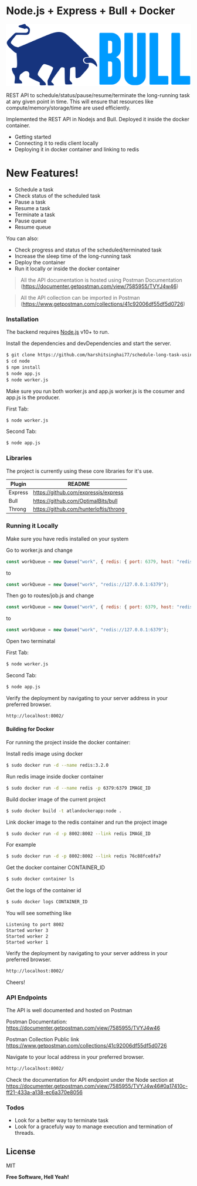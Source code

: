 # Node.js + Express + Bull + Docker

[![N|Solid](https://raw.githubusercontent.com/OptimalBits/bull/develop/support/logo%402x.png)](https://github.com/OptimalBits/bull)

REST API to schedule/status/pause/resume/terminate the long-running task at any given point in time. This will ensure that resources like compute/memory/storage/time are used efficiently.

Implemented the REST API in Nodejs and Bull. Deployed it inside the docker container.

- Getting started
- Connecting it to redis client locally
- Deploying it in docker container and linking to redis

# New Features!

- Schedule a task
- Check status of the scheduled task
- Pause a task
- Resume a task
- Terminate a task
- Pause queue
- Resume queue

You can also:

- Check progress and status of the scheduled/terminated task
- Increase the sleep time of the long-running task
- Deploy the container
- Run it locally or inside the docker container

> All the API documentation is hosted using Postman Documentation (https://documenter.getpostman.com/view/7585955/TVYJ4w46)

> All the API collection can be imported in Postman (https://www.getpostman.com/collections/41c92006df55df5d0726)

### Installation

The backend requires [Node.js](https://nodejs.org/) v10+ to run.

Install the dependencies and devDependencies and start the server.

```sh
$ git clone https://github.com/harshitsinghai77/schedule-long-task-using-python-node-go.git -b node_bull
$ cd node
$ npm install
$ node app.js
$ node worker.js
```

Make sure you run both worker.js and app.js
worker.js is the cosumer and app.js is the producer.

First Tab:

```sh
$ node worker.js
```

Second Tab:

```sh
$ node app.js
```

### Libraries

The project is currently using these core libraries for it's use.

| Plugin  | README                                 |
| ------- | -------------------------------------- |
| Express | https://github.com/expressjs/express   |
| Bull    | https://github.com/OptimalBits/bull    |
| Throng  | https://github.com/hunterloftis/throng |

### Running it Locally

Make sure you have redis installed on your system

Go to worker.js and change

```javascript
const workQueue = new Queue("work", { redis: { port: 6379, host: "redis" } });
```

to

```javascript
const workQueue = new Queue("work", "redis://127.0.0.1:6379");
```

Then go to routes/job.js and change

```javascript
const workQueue = new Queue("work", { redis: { port: 6379, host: "redis" } });
```

to

```javascript
const workQueue = new Queue("work", "redis://127.0.0.1:6379");
```

Open two terminatal

First Tab:

```sh
$ node worker.js
```

Second Tab:

```sh
$ node app.js
```

Verify the deployment by navigating to your server address in your preferred browser.

```sh
http://localhost:8002/
```

#### Building for Docker

For running the project inside the docker container:

Install redis image using docker

```sh
$ sudo docker run -d --name redis:3.2.0
```

Run redis image inside docker container

```sh
$ sudo docker run -d --name redis -p 6379:6379 IMAGE_ID
```

Build docker image of the current project

```sh
$ sudo docker build -t atlandockerapp:node .
```

Link docker image to the redis container and run the project image

```sh
$ sudo docker run -d -p 8002:8002 --link redis IMAGE_ID
```

For example

```sh
$ sudo docker run -d -p 8002:8002 --link redis 76c88fce8fa7
```

Get the docker container CONTAINER_ID

```sh
$ sudo docker container ls
```

Get the logs of the container id

```sh
$ sudo docker logs CONTAINER_ID
```

You will see something like

```text
Listening to port 8002
Started worker 3
Started worker 2
Started worker 1
```

Verify the deployment by navigating to your server address in your preferred browser.

```sh
http://localhost:8002/
```

Cheers!

### API Endpoints

The API is well documented and hosted on Postman

Postman Documentation: https://documenter.getpostman.com/view/7585955/TVYJ4w46

Postman Collection Public link
https://www.getpostman.com/collections/41c92006df55df5d0726

Navigate to your local address in your preferred browser.

```sh
http://localhost:8002/
```

Check the documentation for API endpoint under the Node section at https://documenter.getpostman.com/view/7585955/TVYJ4w46#0a17410c-ff21-433a-a138-ec6a370e8056

### Todos

- Look for a better way to terminate task
- Look for a gracefuly way to manage execution and termination of threads.

## License

MIT

**Free Software, Hell Yeah!**
